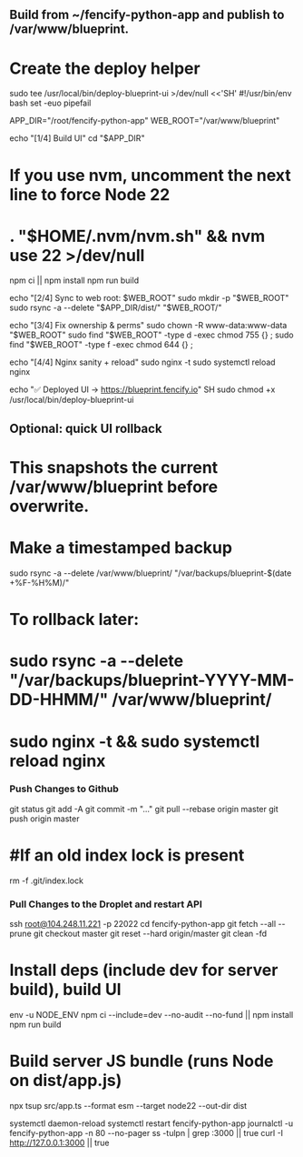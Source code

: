 ## Build from ~/fencify-python-app and publish to /var/www/blueprint.

# Create the deploy helper

sudo tee /usr/local/bin/deploy-blueprint-ui >/dev/null <<'SH'
#!/usr/bin/env bash
set -euo pipefail

APP_DIR="/root/fencify-python-app"
WEB_ROOT="/var/www/blueprint"

echo "[1/4] Build UI"
cd "$APP_DIR"

# If you use nvm, uncomment the next line to force Node 22

# . "$HOME/.nvm/nvm.sh" && nvm use 22 >/dev/null

npm ci || npm install
npm run build

echo "[2/4] Sync to web root: $WEB_ROOT"
sudo mkdir -p "$WEB_ROOT"
sudo rsync -a --delete "$APP_DIR/dist/" "$WEB_ROOT/"

echo "[3/4] Fix ownership & perms"
sudo chown -R www-data:www-data "$WEB_ROOT"
sudo find "$WEB_ROOT" -type d -exec chmod 755 {} \;
sudo find "$WEB_ROOT" -type f -exec chmod 644 {} \;

echo "[4/4] Nginx sanity + reload"
sudo nginx -t
sudo systemctl reload nginx

echo "✅ Deployed UI → https://blueprint.fencify.io"
SH
sudo chmod +x /usr/local/bin/deploy-blueprint-ui

## Optional: quick UI rollback

# This snapshots the current /var/www/blueprint before overwrite.

# Make a timestamped backup

sudo rsync -a --delete /var/www/blueprint/ "/var/backups/blueprint-$(date +%F-%H%M)/"

# To rollback later:

# sudo rsync -a --delete "/var/backups/blueprint-YYYY-MM-DD-HHMM/" /var/www/blueprint/

# sudo nginx -t && sudo systemctl reload nginx

### Push Changes to Github

git status
git add -A
git commit -m "..."
git pull --rebase origin master
git push origin master

# #If an old index lock is present

rm -f .git/index.lock

### Pull Changes to the Droplet and restart API

ssh root@104.248.11.221 -p 22022
cd fencify-python-app
git fetch --all --prune
git checkout master
git reset --hard origin/master
git clean -fd

# Install deps (include dev for server build), build UI

env -u NODE_ENV npm ci --include=dev --no-audit --no-fund || npm install
npm run build

# Build server JS bundle (runs Node on dist/app.js)

npx tsup src/app.ts --format esm --target node22 --out-dir dist

systemctl daemon-reload
systemctl restart fencify-python-app
journalctl -u fencify-python-app -n 80 --no-pager
ss -tulpn | grep :3000 || true
curl -I http://127.0.0.1:3000 || true
